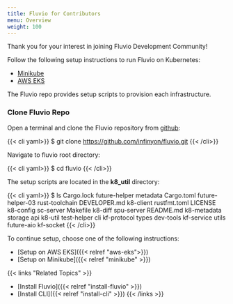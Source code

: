 ```yaml
---
title: Fluvio for Contributors
menu: Overview
weight: 100
---
```


Thank you for your interest in joining Fluvio Development Community!  

Follow the following setup instructions to run Fluvio on Kubernetes:

* [Minikube](https://minikube.sigs.k8s.io/)
* [AWS EKS](https://aws.amazon.com/eks/)

The Fluvio repo provides setup scripts to provision each infrastructure.

### Clone Fluvio Repo

Open a terminal and clone the Fluvio repository from [github](https://github.com/infinyon/fluvio):

{{< cli yaml>}}
$ git clone https://github.com/infinyon/fluvio.git
{{< /cli>}}  

Navigate to fluvio root directory:

{{< cli yaml>}}
$ cd fluvio
{{< /cli>}}

The setup scripts are located in the __k8_util__ directory:

{{< cli yaml>}}
$ ls
Cargo.lock		future-helper		metadata
Cargo.toml		future-helper-03	rust-toolchain
DEVELOPER.md	k8-client		    rustfmt.toml
LICENSE			k8-config		    sc-server
Makefile		k8-diff			    spu-server
README.md		k8-metadata		    storage
api			    k8-util			    test-helper
cli			    kf-protocol		    types
dev-tools		kf-service		    utils
future-aio		kf-socket
{{< /cli>}}

To continue setup, choose one of the following instructions:

* [Setup on AWS EKS]({{< relref "aws-eks">}})
* [Setup on Minikube]({{< relref "minikube" >}})


{{< links "Related Topics" >}}
* [Install Fluvio]({{< relref "install-fluvio" >}})
* [Install CLI]({{< relref "install-cli" >}})
{{< /links >}}


